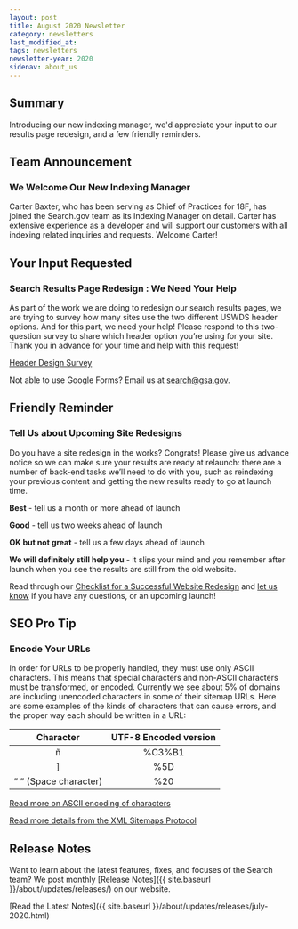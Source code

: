 ```yaml
---
layout: post
title: August 2020 Newsletter
category: newsletters
last_modified_at: 
tags: newsletters
newsletter-year: 2020
sidenav: about_us
---
```


## Summary 

Introducing our new indexing manager, we'd appreciate your input to our results page redesign, and a few friendly reminders.

## Team Announcement

### We Welcome Our New Indexing Manager

Carter Baxter, who has been serving as Chief of Practices for 18F, has joined the Search.gov team as its Indexing Manager on detail. Carter has extensive experience as a developer and will support our customers with all indexing related inquiries and requests. Welcome Carter!

## Your Input Requested

### Search Results Page Redesign : We Need Your Help

As part of the work we are doing to redesign our search results pages, we are trying to survey how many sites use the two different USWDS header options. And for this part, we need your help! Please respond to this two-question survey to share which header option you’re using for your site. Thank you in advance for your time and help with this request!

<a href="https://docs.google.com/forms/d/e/1FAIpQLSf4P2dCis42o7IU9uO4b6HUUpFZAPgw2DHKDYACWSp1kbPZew/viewform?usp=sf_link">Header Design Survey</a>

Not able to use Google Forms? Email us at <a href="mailto:search@gsa.gov">search@gsa.gov</a>.

## Friendly Reminder

### Tell Us about Upcoming Site Redesigns

Do you have a site redesign in the works? Congrats! Please give us advance notice so we can make sure your results are ready at relaunch: there are a number of back-end tasks we’ll need to do with you, such as reindexing your previous content and getting the new results ready to go at launch time.

**Best** - tell us a month or more ahead of launch

**Good** - tell us two weeks ahead of launch

**OK but not great** - tell us a few days ahead of launch

**We will definitely still help you** - it slips your mind and you remember after launch when you see the results are still from the old website.

Read through our <a href="https://search.gov/manual/redesign.html">Checklist for a Successful Website Redesign</a> and <a href="mailto:search@gsa.gov" target="_blank">let us know</a> if you have any questions, or an upcoming launch!

## SEO Pro Tip

### Encode Your URLs

In order for URLs to be properly handled, they must use only ASCII characters. This means that special characters and non-ASCII characters must be transformed, or encoded. Currently we see about 5% of domains are including unencoded characters in some of their sitemap URLs. Here are some examples of the kinds of characters that can cause errors, and the proper way each should be written in a URL:

|Character|UTF-8 Encoded version|
|:----------------------:|:------------:|
|ñ                     |%C3%B1|
|]                     |%5D|
|“ “ (Space character) |%20|


<a href="https://www.w3schools.com/tags/ref_urlencode.ASP">Read more on ASCII encoding of characters</a>

<a href="https://www.sitemaps.org/protocol.html">Read more details from the XML Sitemaps Protocol</a>

## Release Notes

Want to learn about the latest features, fixes, and focuses of the Search team? We post monthly [Release Notes]({{ site.baseurl }}/about/updates/releases/) on our website.

[Read the Latest Notes]({{ site.baseurl }}/about/updates/releases/july-2020.html)